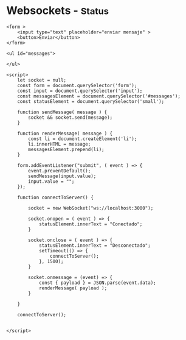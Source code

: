 <!DOCTYPE html>
<html lang="en">
<head>
    <meta charset="UTF-8">
    <meta name="viewport" content="width=device-width, initial-scale=1.0">
    <title>Document</title>
</head>
<body>
    <h1>Websockets - <small>Status</small></h1>

    <form >
        <input type="text" placeholder="enviar mensaje" >
        <button>Enviar</button>
    </form>

    <ul id="messages">

    </ul>

    <script>
        let socket = null;
        const form = document.querySelector('form');
        const input = document.querySelector('input');
        const messagesElement = document.querySelector('#messages');
        const statusElement = document.querySelector('small');

        function sendMessage( message ) {
            socket && socket.send(message);
        }

        function renderMessage( message ) {
            const li = document.createElement('li');
            li.innerHTML = message;
            messagesElement.prepend(li);
        }

        form.addEventListener("submit", ( event ) => {
            event.preventDefault();
            sendMessage(input.value);
            input.value = "";
        });  

        function connectToServer() {

            socket = new WebSocket("ws://localhost:3000");

            socket.onopen = ( event ) => {
                statusElement.innerText = "Conectado";
            }

            socket.onclose = ( event ) => {
                statusElement.innerText = "Desconectado";
                setTimeout(() => {
                    connectToServer();
                }, 1500);
            }

            socket.onmessage = (event) => {
                const { payload } = JSON.parse(event.data);
                renderMessage( payload );
            }   

        }
        
        connectToServer();


    </script>
</body>
</html>